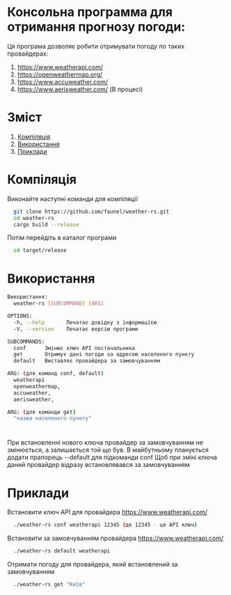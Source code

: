  
# Консольна программа для отримання прогнозу погоди:
Ця програма дозволяє робити отримувати погоду по таких провайдерах:
1. https://www.weatherapi.com/
2. https://openweathermap.org/
3. https://www.accuweather.com/
4. https://www.aerisweather.com/ (В процесі)


# Зміст  
1. [Компіляція](#Компіляція)  
2. [Використання](#Використання)  
3. [Приклади](#Приклади)  

# Компіляція
Виконайте наступні команди для компіляції

~~~bash  
  git clone https://github.com/faunel/weather-rs.git
  cd weather-rs
  cargo build --release
~~~

Потім перейдіть в каталог програми
~~~bash 
  cd target/release
~~~

# Використання

~~~bash  
Використання:
  weather-rs [SUBCOMMAND] [ARG]

OPTIONS:
  -h, --help       Печатає довідку з інформацією
  -V, --version    Печатає версію програми

SUBCOMMANDS:
  conf      Змінює ключ API постачальника 
  get       Отримує дані погоди за адресою населеного пункту
  default   Виставляє провайдера за замовчуванням

ARG: (для команд conf, default)
  weatherapi
  openweathermap,
  accuweather,
  aerisweather,

ARG: (для команди get)
  "назва населеного пункту"
~~~

#
При встановленні нового ключа провайдер за замовчуванням не змінюється, а залишається той що був.
В майбутньому планується додати прапорець --default для підкоманди conf
Щоб при зміні ключа даний провайдер відразу встановлявався за замовчуванням
#

# Приклади

Встановити ключ API для провайдера https://www.weatherapi.com/

~~~bash  
  ./weather-rs conf weatherapi 12345 (де 12345 - це API ключ)
~~~

Встановити за замовчуванням провайдера https://www.weatherapi.com/

~~~bash  
  ./weather-rs default weatherapi
~~~

Отримати погоду для провайдера, який встановлений за замовчуванням

~~~bash  
  ./weather-rs get "Київ"
~~~
